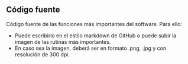 ## Código fuente

Código fuente de las funciones más importantes del software. Para ello:

- Puede escribirlo en el estilo markdown de GitHub o puede subir la imagen de las rutinas más importantes.
- En caso sea la imagen, deberá ser en formato .png, .jpg y con resolución de 300 dpi.
